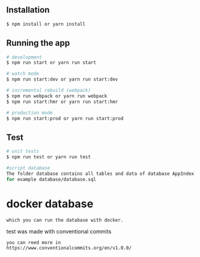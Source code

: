 ## Installation

```bash
$ npm install or yarn install
```

## Running the app

```bash
# development
$ npm run start or yarn run start

# watch mode
$ npm run start:dev or yarn run start:dev

# incremental rebuild (webpack)
$ npm run webpack or yarn run webpack
$ npm run start:hmr or yarn run start:hmr

# production mode
$ npm run start:prod or yarn run start:prod
```

## Test

```bash
# unit tests
$ npm run test or yarn run test

#script database
The folder database contains all tables and data of database AppIndex
for example database/database.sql 
```

# docker database
```The folder scripts contains docker_start_mysql
which you can run the database with docker.
```

test was made with conventional commits 
```
you can reed more in 
https://www.conventionalcommits.org/en/v1.0.0/
```
